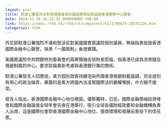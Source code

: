 ```yaml
---
layout: post
title: 駐港公署堅決反對美國國會個別議員無端指責詆毀香港國際中心聲譽
date: 2024-11-26 16:22:55.000000000 +08:00
link: https://news.rthk.hk/rthk/ch/component/k2/1780875-20241126.htm
categories: rthk
---
```


外交部駐港公署強烈不滿和堅決反對美國國會眾議院個別議員，無端指責詆毀香港國際金融中心聲譽，抹黑「一國兩制」香港實踐。

美國眾議院中共問題特別委員會的兩黨領袖去信財長耶倫，指香港已成為洗黑錢及規避制裁的中心，要求耶倫重新考慮與香港銀行業的關係。
 
駐港公署發言人回應說，美方個別政客持續渲染所謂香港規避制裁論調，完全是別有用心的政治操弄，暴露的是美方將國內法凌駕國際法的霸權嘴臉，中方絕不接受。 

發言人指出，香港國際金融中心地位穩固，優勢獨特，日前，國際金融領袖投資峰會和國際金融論壇全球年會先後在港舉行，吸引全球各國財經政要和金融機構負責人出席，這是國際社會對香港國際金融中心地位、營商環境和發展前景投下的信任票。
